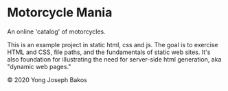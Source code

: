 # Motorcycle Mania

An online 'catalog' of motorcycles.

This is an example project in static html, css and js. The goal is to exercise
HTML and CSS, file paths, and the fundamentals of static web sites. It's also
foundation for illustrating the need for server-side html generation, aka
"dynamic web pages."

&copy; 2020 Yong Joseph Bakos

